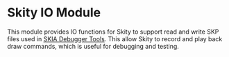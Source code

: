 # Skity IO Module

This module provides IO functions for Skity to support read and write SKP files used in [SKIA Debugger Tools](https://skia.org/docs/dev/tools/debugger/). This allow Skity to record and play back draw commands, which is useful for debugging and testing.
